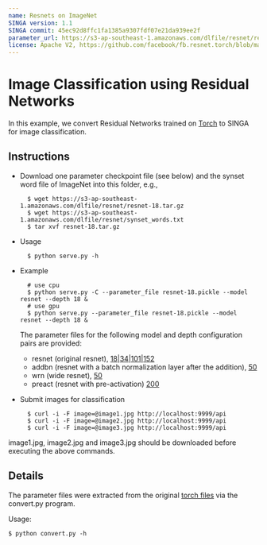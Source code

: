 ```yaml
---
name: Resnets on ImageNet
SINGA version: 1.1
SINGA commit: 45ec92d8ffc1fa1385a9307fdf07e21da939ee2f
parameter_url: https://s3-ap-southeast-1.amazonaws.com/dlfile/resnet/resnet-18.tar.gz
license: Apache V2, https://github.com/facebook/fb.resnet.torch/blob/master/LICENSE
---
```


# Image Classification using Residual Networks


In this example, we convert Residual Networks trained on [Torch](https://github.com/facebook/fb.resnet.torch) to SINGA for image classification.

## Instructions

* Download one parameter checkpoint file (see below) and the synset word file of ImageNet into this folder, e.g.,

        $ wget https://s3-ap-southeast-1.amazonaws.com/dlfile/resnet/resnet-18.tar.gz
        $ wget https://s3-ap-southeast-1.amazonaws.com/dlfile/resnet/synset_words.txt
        $ tar xvf resnet-18.tar.gz

* Usage

        $ python serve.py -h

* Example

        # use cpu
        $ python serve.py -C --parameter_file resnet-18.pickle --model resnet --depth 18 &
        # use gpu
        $ python serve.py --parameter_file resnet-18.pickle --model resnet --depth 18 &

  The parameter files for the following model and depth configuration pairs are provided:
  * resnet (original resnet), [18](https://s3-ap-southeast-1.amazonaws.com/dlfile/resnet/resnet-101.tar.gz)|[34](https://s3-ap-southeast-1.amazonaws.com/dlfile/resnet/resnet-34.tar.gz)|[101](https://s3-ap-southeast-1.amazonaws.com/dlfile/resnet/resnet-101.tar.gz)|[152](https://s3-ap-southeast-1.amazonaws.com/dlfile/resnet/resnet-152.tar.gz)
  * addbn (resnet with a batch normalization layer after the addition), [50](https://s3-ap-southeast-1.amazonaws.com/dlfile/resnet/resnet-50.tar.gz)
  * wrn (wide resnet), [50](https://s3-ap-southeast-1.amazonaws.com/dlfile/resnet/wrn-50-2.tar.gz)
  * preact (resnet with pre-activation) [200](https://s3-ap-southeast-1.amazonaws.com/dlfile/resnet/resnet-200.tar.gz)

* Submit images for classification

        $ curl -i -F image=@image1.jpg http://localhost:9999/api
        $ curl -i -F image=@image2.jpg http://localhost:9999/api
        $ curl -i -F image=@image3.jpg http://localhost:9999/api

image1.jpg, image2.jpg and image3.jpg should be downloaded before executing the above commands.

## Details

The parameter files were extracted from the original [torch files](https://github.com/facebook/fb.resnet.torch/tree/master/pretrained) via
the convert.py program.

Usage:

    $ python convert.py -h
